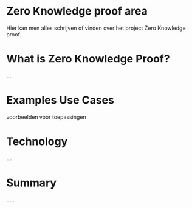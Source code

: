 # Zero Knowledge proof area

Hier kan men alles schrijven of vinden over het project Zero Knowledge proof.

# What is Zero Knowledge Proof?
...

# Examples Use Cases
voorbeelden voor toepassingen

# Technology
....


# Summary

.....


